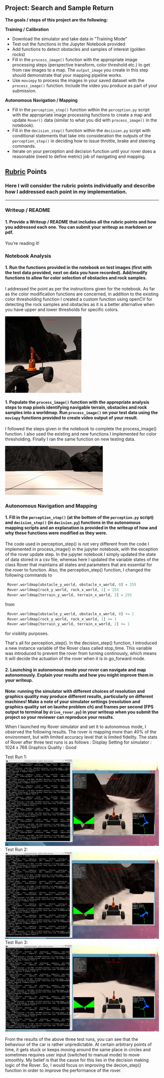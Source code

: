 ## Project: Search and Sample Return

**The goals / steps of this project are the following:**  

**Training / Calibration**  

* Download the simulator and take data in "Training Mode"
* Test out the functions in the Jupyter Notebook provided
* Add functions to detect obstacles and samples of interest (golden rocks)
* Fill in the `process_image()` function with the appropriate image processing steps (perspective transform, color threshold etc.) to get from raw images to a map.  The `output_image` you create in this step should demonstrate that your mapping pipeline works.
* Use `moviepy` to process the images in your saved dataset with the `process_image()` function.  Include the video you produce as part of your submission.

**Autonomous Navigation / Mapping**

* Fill in the `perception_step()` function within the `perception.py` script with the appropriate image processing functions to create a map and update `Rover()` data (similar to what you did with `process_image()` in the notebook).
* Fill in the `decision_step()` function within the `decision.py` script with conditional statements that take into consideration the outputs of the `perception_step()` in deciding how to issue throttle, brake and steering commands.
* Iterate on your perception and decision function until your rover does a reasonable (need to define metric) job of navigating and mapping.  

[//]: # (Image References)

[image1]: ./misc/rover_image.jpg
[image2]: ./calibration_images/example_grid1.jpg
[image3]: Test_Run1.png
[image4]: Test_Run2.png
[image5]: Test_Run3.png

## [Rubric](https://review.udacity.com/#!/rubrics/916/view) Points
### Here I will consider the rubric points individually and describe how I addressed each point in my implementation.  

---
### Writeup / README

#### 1. Provide a Writeup / README that includes all the rubric points and how you addressed each one.  You can submit your writeup as markdown or pdf.  

You're reading it!

### Notebook Analysis

#### 1. Run the functions provided in the notebook on test images (first with the test data provided, next on data you have recorded). Add/modify functions to allow for color selection of obstacles and rock samples.
I addressed the point as per the instructions given for the notebook. As far as the color modification functions are concerned, in addition to the existing color thresholding function I created a custom function using openCV for detecting the rock samples and obstacles as it is a better alternative when you have upper and lower thresholds for specific colors.

![alt text][image1]

#### 1. Populate the `process_image()` function with the appropriate analysis steps to map pixels identifying navigable terrain, obstacles and rock samples into a worldmap.  Run `process_image()` on your test data using the `moviepy` functions provided to create video output of your result.
I followed the steps given in the notebook to complete the process_image() function. I also used the existing and new functions I implemented for color thresholding. Finally I ran the same function on new testing data.

![alt text][image2]
### Autonomous Navigation and Mapping

#### 1. Fill in the `perception_step()` (at the bottom of the `perception.py` script) and `decision_step()` (in `decision.py`) functions in the autonomous mapping scripts and an explanation is provided in the writeup of how and why these functions were modified as they were.
The code used in perception_step() is not very different from the code I implemented in process_image() in the jupyter notebook, with the exception of the rover update step. In the jupyter notebook I simply updated the state of data stored in a csv file, whereas here I updated the variable states of the class Rover that maintains all states and parameters that are essential for the rover to function.
Also, the perception_step() function, I changed the following commands to

```python
 Rover.worldmap[obstacle_y_world, obstacle_x_world, 0] = 255
 Rover.worldmap[rock_y_world, rock_x_world, 1] = 255
 Rover.worldmap[terrain_y_world, terrain_x_world, 2] = 255
 ```
 from
 ```python
  Rover.worldmap[obstacle_y_world, obstacle_x_world, 0] += 1
  Rover.worldmap[rock_y_world, rock_x_world, 1] += 1
  Rover.worldmap[terrain_y_world, terrain_x_world, 2] += 1
 ```
for visiblity purposes.

That's all for perception_step(). In the decision_step() function, I introduced a new instance variable of the Rover class called stop_time. This variable
was introduced to prevent the rover from turning continously, which means it will decide the actuation of the rover when it is in go_forward mode.


#### 2. Launching in autonomous mode your rover can navigate and map autonomously.  Explain your results and how you might improve them in your writeup.  

**Note: running the simulator with different choices of resolution and graphics quality may produce different results, particularly on different machines!  Make a note of your simulator settings (resolution and graphics quality set on launhe problem ch) and frames per second (FPS output to terminal by `drive_rover.py`) in your writeup when you submit the project so your reviewer can reproduce your results.**

When I launched my Rover simulator and set it to autonomous mode, I observed the following results. The rover is mapping more than 40% of the environment,
but with limited accuracy level that is limited fidelity. The stats of Rover after three test runs is as follows :
Display Setting for simulator : 1024 x 768
Graphics Quality : Good

Test Run 1:
![alt text][image3]
Test Run 2:
![alt text][image4]
Test Run 3:
![alt text][image5]

From the results of the above three test runs, you can see that the behaviour of the car is rather unpredictable. At certain arbitrary points of time, it gets stuck or keeps moving around the same place in circles and sometimes requires user input (switched to manual mode) to move smoothly. My belief is that the cause for this lies in the decision making logic of the Rover. So, I would focus on improving the decion_step() function in order to improve the performance of the rover.
